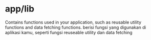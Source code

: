 # app/lib

Contains functions used in your application, such as reusable utility functions and data fetching functions.
berisi fungsi yang digunakan di aplikasi kamu, seperti fungsi reuseable utility dan data fetching
